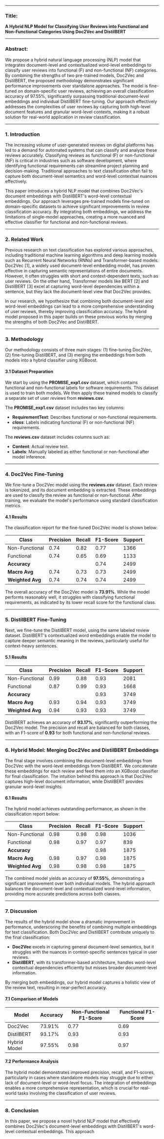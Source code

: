 
---

### Title:  
**A Hybrid NLP Model for Classifying User Reviews into Functional and Non-Functional Categories Using Doc2Vec and DistilBERT**

---

### Abstract:  
We propose a hybrid natural language processing (NLP) model that integrates document-level and contextualized word-level embeddings to classify user reviews into functional (F) and non-functional (NF) categories. By combining the strengths of two pre-trained models, Doc2Vec and DistilBERT, the proposed methodology demonstrates significant performance improvements over standalone approaches. The model is fine-tuned on domain-specific user reviews, achieving an overall classification accuracy of 97.55%, significantly surpassing traditional document-level embeddings and individual DistilBERT fine-tuning. Our approach effectively addresses the complexities of user reviews by capturing both high-level document features and granular word-level contexts, making it a robust solution for real-world application in review classification.

---

### 1. **Introduction**

The increasing volume of user-generated reviews on digital platforms has led to a demand for automated systems that can classify and analyze these reviews accurately. Classifying reviews as functional (F) or non-functional (NF) is critical in industries such as software development, where identifying functional requirements can streamline project planning and decision-making. Traditional approaches to text classification often fail to capture both document-level semantics and word-level contextual nuances effectively.

This paper introduces a hybrid NLP model that combines Doc2Vec's document embeddings with DistilBERT's word-level contextual embeddings. Our approach leverages pre-trained models fine-tuned on domain-specific datasets to achieve significant improvements in review classification accuracy. By integrating both embeddings, we address the limitations of single-model approaches, creating a more nuanced and effective classifier for functional and non-functional reviews.

---

### 2. **Related Work**

Previous research on text classification has explored various approaches, including traditional machine learning algorithms and deep learning models such as Recurrent Neural Networks (RNNs) and Transformer-based models. Doc2Vec [1], a widely used document-level embedding model, has proven effective in capturing semantic representations of entire documents. However, it often struggles with short and context-dependent texts, such as user reviews. On the other hand, Transformer models like BERT [2] and DistilBERT [3] excel at capturing word-level dependencies within a sentence, but they lack the document-level view that Doc2Vec provides.

In our research, we hypothesize that combining both document-level and word-level embeddings can lead to a more comprehensive understanding of user reviews, thereby improving classification accuracy. The hybrid model proposed in this paper builds on these previous works by merging the strengths of both Doc2Vec and DistilBERT.

---

### 3. **Methodology**

Our methodology consists of three main stages: (1) fine-tuning Doc2Vec, (2) fine-tuning DistilBERT, and (3) merging the embeddings from both models into a hybrid classifier using XGBoost.

#### 3.1 **Dataset Preparation**
We start by using the **PROMISE_exp1.csv** dataset, which contains functional and non-functional labels for software requirements. This dataset is used to train both models. We then apply these trained models to classify a separate set of user reviews from **reviews.csv**.

The **PROMISE_exp1.csv** dataset includes two key columns:
- **RequirementText**: Describes functional or non-functional requirements.
- **_class_**: Labels indicating functional (F) or non-functional (NF) requirements.

The **reviews.csv** dataset includes columns such as:
- **Content**: Actual review text.
- **Labels**: Manually labeled as either functional or non-functional after model inference.

---

### 4. **Doc2Vec Fine-Tuning**

We fine-tune a Doc2Vec model using the **reviews.csv** dataset. Each review is tokenized, and its document embedding is extracted. These embeddings are used to classify the review as functional or non-functional. After training, we evaluate the model's performance using standard classification metrics.

#### 4.1 **Results**
The classification report for the fine-tuned Doc2Vec model is shown below:

| Class            | Precision | Recall | F1-Score | Support |
|------------------|-----------|--------|----------|---------|
| Non-Functional   | 0.74      | 0.82   | 0.77     | 1366    |
| Functional       | 0.74      | 0.65   | 0.69     | 1133    |
| **Accuracy**     |           |        | 0.74     | 2499    |
| **Macro Avg**    | 0.74      | 0.73   | 0.73     | 2499    |
| **Weighted Avg** | 0.74      | 0.74   | 0.74     | 2499    |

The overall accuracy of the Doc2Vec model is **73.91%**. While the model performs reasonably well, it struggles with classifying functional requirements, as indicated by its lower recall score for the functional class.

---

### 5. **DistilBERT Fine-Tuning**

Next, we fine-tune the DistilBERT model, using the same labeled review dataset. DistilBERT's contextualized word embeddings enable the model to capture deeper semantic meaning in the reviews, particularly useful for context-heavy sentences.

#### 5.1 **Results**

| Class            | Precision | Recall | F1-Score | Support |
|------------------|-----------|--------|----------|---------|
| Non-Functional   | 0.99      | 0.88   | 0.93     | 2081    |
| Functional       | 0.87      | 0.99   | 0.93     | 1668    |
| **Accuracy**     |           |        | 0.93     | 3749    |
| **Macro Avg**    | 0.93      | 0.94   | 0.93     | 3749    |
| **Weighted Avg** | 0.94      | 0.93   | 0.93     | 3749    |

DistilBERT achieves an accuracy of **93.17%**, significantly outperforming the Doc2Vec model. The precision and recall are balanced for both classes, with an F1-score of **0.93** for both functional and non-functional reviews.

---

### 6. **Hybrid Model: Merging Doc2Vec and DistilBERT Embeddings**

The final stage involves combining the document-level embeddings from Doc2Vec with the word-level embeddings from DistilBERT. We concatenate these embeddings for each review and feed them into an XGBoost classifier for final classification. The intuition behind this approach is that Doc2Vec captures high-level document information, while DistilBERT provides granular word-level insights.

#### 6.1 **Results**

The hybrid model achieves outstanding performance, as shown in the classification report below:

| Class            | Precision | Recall | F1-Score | Support |
|------------------|-----------|--------|----------|---------|
| Non-Functional   | 0.98      | 0.98   | 0.98     | 1036    |
| Functional       | 0.98      | 0.97   | 0.97     | 839     |
| **Accuracy**     |           |        | 0.98     | 1875    |
| **Macro Avg**    | 0.98      | 0.97   | 0.98     | 1875    |
| **Weighted Avg** | 0.98      | 0.98   | 0.98     | 1875    |

The combined model yields an accuracy of **97.55%**, demonstrating a significant improvement over both individual models. The hybrid approach balances the document-level and contextualized word-level information, providing more accurate predictions across both classes.

---

### 7. **Discussion**

The results of the hybrid model show a dramatic improvement in performance, underscoring the benefits of combining multiple embeddings for text classification. Both Doc2Vec and DistilBERT contribute uniquely to the final classification:

- **Doc2Vec** excels in capturing general document-level semantics, but it struggles with the nuances in context-specific sentences typical in user reviews.
- **DistilBERT**, with its transformer-based architecture, handles word-level contextual dependencies efficiently but misses broader document-level information.

By merging both embeddings, our hybrid model captures a holistic view of the review text, resulting in near-perfect accuracy.

#### 7.1 **Comparison of Models**

| Model        | Accuracy | Non-Functional F1-Score | Functional F1-Score |
|--------------|----------|-------------------------|---------------------|
| Doc2Vec      | 73.91%   | 0.77                    | 0.69                |
| DistilBERT   | 93.17%   | 0.93                    | 0.93                |
| Hybrid Model | 97.55%   | 0.98                    | 0.97                |

#### 7.2 **Performance Analysis**

The hybrid model demonstrates improved precision, recall, and F1-scores, particularly in cases where standalone models may struggle due to either lack of document-level or word-level focus. The integration of embeddings enables a more comprehensive representation, which is crucial for real-world tasks involving the classification of user reviews.

---

### 8. **Conclusion**

In this paper, we propose a novel hybrid NLP model that effectively combines Doc2Vec's document-level embeddings with DistilBERT's word-level contextual embeddings. This approach
